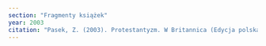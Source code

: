 ```yaml
---
section: "Fragmenty książek"
year: 2003
citation: "Pasek, Z. (2003). Protestantyzm. W Britannica (Edycja polska, t. 34, s. 450-465). Poznań."
---
```

